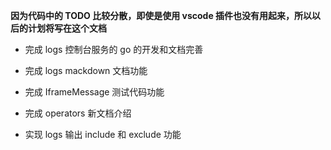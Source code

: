 **因为代码中的 TODO 比较分散，即使是使用 vscode 插件也没有用起来，所以以后的计划将写在这个文档**

- 完成 logs 控制台服务的 go 的开发和文档完善

- 完成 logs mackdown 文档功能

- 完成 IframeMessage 测试代码功能

- 完成 operators 新文档介绍

- 实现 logs 输出 include 和 exclude 功能
